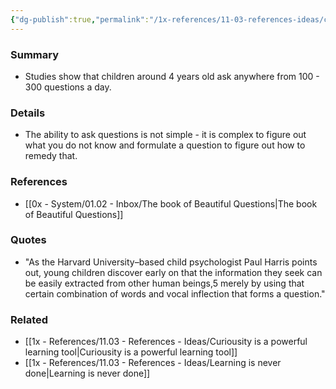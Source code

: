 ```yaml
---
{"dg-publish":true,"permalink":"/1x-references/11-03-references-ideas/children-ask-300-questions-a-day/","title":"Children ask 300 questions a day","dgShowBacklinks":false}
---
```



### Summary
- Studies show that children around 4 years old ask anywhere from 100 - 300 questions a day.

### Details
- The ability to ask questions is not simple - it is complex to figure out what you do not know and formulate a question to figure out how to remedy that.

### References
- [[0x - System/01.02 - Inbox/The book of Beautiful Questions\|The book of Beautiful Questions]]

### Quotes
- "As the Harvard University–based child psychologist Paul Harris points out, young children discover early on that the information they seek can be easily extracted from other human beings,5 merely by using that certain combination of words and vocal inflection that forms a question."

### Related
- [[1x - References/11.03 - References - Ideas/Curiousity is a powerful learning tool\|Curiousity is a powerful learning tool]]
- [[1x - References/11.03 - References - Ideas/Learning is never done\|Learning is never done]]